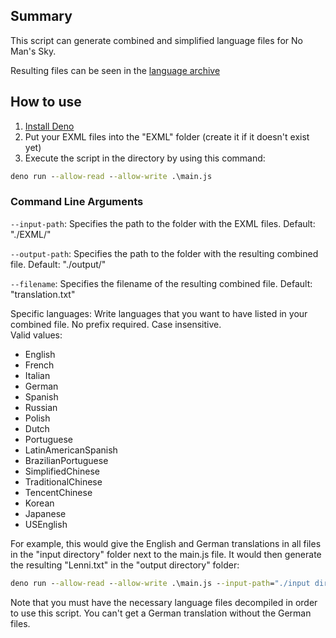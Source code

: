 ## Summary

This script can generate combined and simplified language files for No Man's Sky.

Resulting files can be seen in the [language archive](https://github.com/NMSCD/de-en-lang-archive)

## How to use

1. [Install Deno](https://deno.land/manual@v1.31.0/getting_started/installation)
2. Put your EXML files into the "EXML" folder (create it if it doesn't exist
   yet)
3. Execute the script in the directory by using this command:

```bat
deno run --allow-read --allow-write .\main.js
```

### Command Line Arguments

`--input-path`: Specifies the path to the folder with the EXML files. Default: "./EXML/"

`--output-path`: Specifies the path to the folder with the resulting combined file. Default: "./output/"

`--filename`: Specifies the filename of the resulting combined file. Default: "translation.txt"

Specific languages: Write languages that you want to have listed in your combined file. No prefix required. Case insensitive.  
Valid values:
- English
- French
- Italian
- German
- Spanish
- Russian
- Polish
- Dutch
- Portuguese
- LatinAmericanSpanish
- BrazilianPortuguese
- SimplifiedChinese
- TraditionalChinese
- TencentChinese
- Korean
- Japanese
- USEnglish

For example, this would give the English and German translations in all files in the "input directory" folder next to the main.js file. It would then generate the resulting "Lenni.txt" in the "output directory" folder:
```bat
deno run --allow-read --allow-write .\main.js --input-path="./input directory/" --output-path="./output directory/" --filename="Lenni.txt" english german
```

Note that you must have the necessary language files decompiled in order to use this script. You can't get a German translation without the German files.
